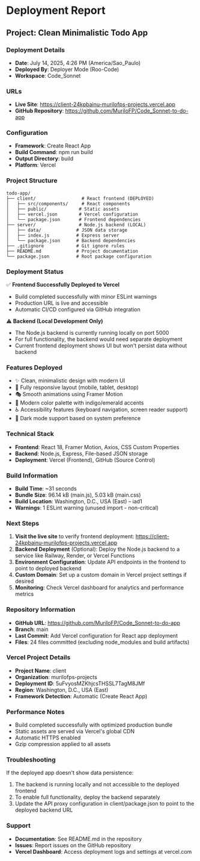 # Deployment Report

## Project: Clean Minimalistic Todo App

### Deployment Details
- **Date**: July 14, 2025, 4:26 PM (America/Sao_Paulo)
- **Deployed By**: Deployer Mode (Roo-Code)
- **Workspace**: Code_Sonnet

### URLs
- **Live Site**: https://client-24kpbainu-murilofps-projects.vercel.app
- **GitHub Repository**: https://github.com/MuriloFP/Code_Sonnet-to-do-app

### Configuration
- **Framework**: Create React App
- **Build Command**: npm run build
- **Output Directory**: build
- **Platform**: Vercel

### Project Structure
```
todo-app/
├── client/                 # React frontend (DEPLOYED)
│   ├── src/components/     # React components
│   ├── public/            # Static assets
│   ├── vercel.json        # Vercel configuration
│   └── package.json       # Frontend dependencies
├── server/                # Node.js backend (LOCAL)
│   ├── data/             # JSON data storage
│   ├── index.js          # Express server
│   └── package.json      # Backend dependencies
├── .gitignore            # Git ignore rules
├── README.md             # Project documentation
└── package.json          # Root package configuration
```

### Deployment Status
✅ **Frontend Successfully Deployed to Vercel**
- Build completed successfully with minor ESLint warnings
- Production URL is live and accessible
- Automatic CI/CD configured via GitHub integration

⚠️ **Backend (Local Development Only)**
- The Node.js backend is currently running locally on port 5000
- For full functionality, the backend would need separate deployment
- Current frontend deployment shows UI but won't persist data without backend

### Features Deployed
- ✨ Clean, minimalistic design with modern UI
- 📱 Fully responsive layout (mobile, tablet, desktop)
- 🎭 Smooth animations using Framer Motion
- 🎨 Modern color palette with indigo/emerald accents
- ♿ Accessibility features (keyboard navigation, screen reader support)
- 🌙 Dark mode support based on system preference

### Technical Stack
- **Frontend**: React 18, Framer Motion, Axios, CSS Custom Properties
- **Backend**: Node.js, Express, File-based JSON storage
- **Deployment**: Vercel (Frontend), GitHub (Source Control)

### Build Information
- **Build Time**: ~31 seconds
- **Bundle Size**: 96.14 kB (main.js), 5.03 kB (main.css)
- **Build Location**: Washington, D.C., USA (East) – iad1
- **Warnings**: 1 ESLint warning (unused import - non-critical)

### Next Steps
1. **Visit the live site** to verify frontend deployment: https://client-24kpbainu-murilofps-projects.vercel.app
2. **Backend Deployment** (Optional): Deploy the Node.js backend to a service like Railway, Render, or Vercel Functions
3. **Environment Configuration**: Update API endpoints in the frontend to point to deployed backend
4. **Custom Domain**: Set up a custom domain in Vercel project settings if desired
5. **Monitoring**: Check Vercel dashboard for analytics and performance metrics

### Repository Information
- **GitHub URL**: https://github.com/MuriloFP/Code_Sonnet-to-do-app
- **Branch**: main
- **Last Commit**: Add Vercel configuration for React app deployment
- **Files**: 24 files committed (excluding node_modules and build artifacts)

### Vercel Project Details
- **Project Name**: client
- **Organization**: murilofps-projects
- **Deployment ID**: 5uFvyosMZKhjcsTHSSL7TagM8JMf
- **Region**: Washington, D.C., USA (East)
- **Framework Detection**: Automatic (Create React App)

### Performance Notes
- Build completed successfully with optimized production bundle
- Static assets are served via Vercel's global CDN
- Automatic HTTPS enabled
- Gzip compression applied to all assets

### Troubleshooting
If the deployed app doesn't show data persistence:
1. The backend is running locally and not accessible to the deployed frontend
2. To enable full functionality, deploy the backend separately
3. Update the API proxy configuration in client/package.json to point to the deployed backend URL

### Support
- **Documentation**: See README.md in the repository
- **Issues**: Report issues on the GitHub repository
- **Vercel Dashboard**: Access deployment logs and settings at vercel.com